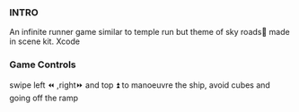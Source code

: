 ### INTRO
An infinite runner game similar to temple run but theme of sky roads🚀 made in scene kit. Xcode

### Game Controls
swipe left ⏪ ,right⏩ and top ⏫ to manoeuvre the ship, avoid cubes and going off the ramp

